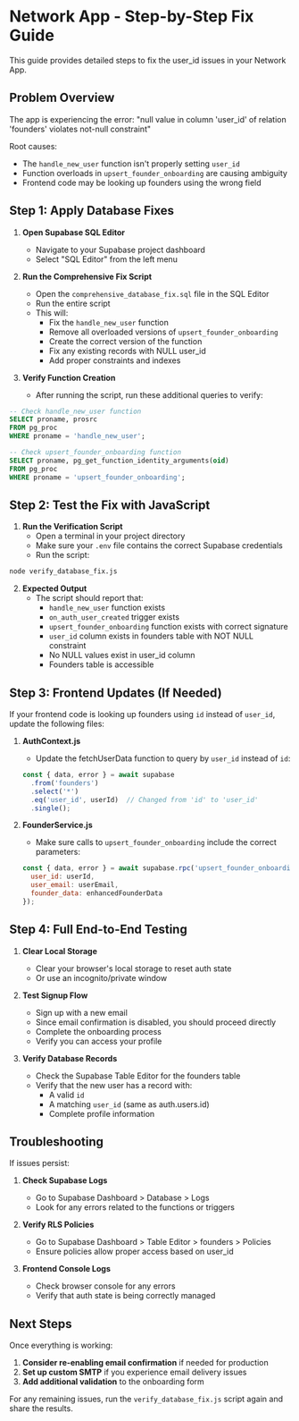 # Network App - Step-by-Step Fix Guide

This guide provides detailed steps to fix the user_id issues in your Network App.

## Problem Overview

The app is experiencing the error: "null value in column 'user_id' of relation 'founders' violates not-null constraint"

Root causes:
- The `handle_new_user` function isn't properly setting `user_id`
- Function overloads in `upsert_founder_onboarding` are causing ambiguity
- Frontend code may be looking up founders using the wrong field

## Step 1: Apply Database Fixes

1. **Open Supabase SQL Editor**
   - Navigate to your Supabase project dashboard
   - Select "SQL Editor" from the left menu

2. **Run the Comprehensive Fix Script**
   - Open the `comprehensive_database_fix.sql` file in the SQL Editor
   - Run the entire script
   - This will:
     - Fix the `handle_new_user` function
     - Remove all overloaded versions of `upsert_founder_onboarding`
     - Create the correct version of the function
     - Fix any existing records with NULL user_id
     - Add proper constraints and indexes

3. **Verify Function Creation**
   - After running the script, run these additional queries to verify:

```sql
-- Check handle_new_user function
SELECT proname, prosrc 
FROM pg_proc 
WHERE proname = 'handle_new_user';

-- Check upsert_founder_onboarding function
SELECT proname, pg_get_function_identity_arguments(oid)
FROM pg_proc 
WHERE proname = 'upsert_founder_onboarding';
```

## Step 2: Test the Fix with JavaScript

1. **Run the Verification Script**
   - Open a terminal in your project directory
   - Make sure your `.env` file contains the correct Supabase credentials
   - Run the script:

```bash
node verify_database_fix.js
```

2. **Expected Output**
   - The script should report that:
     - `handle_new_user` function exists
     - `on_auth_user_created` trigger exists
     - `upsert_founder_onboarding` function exists with correct signature
     - `user_id` column exists in founders table with NOT NULL constraint
     - No NULL values exist in user_id column
     - Founders table is accessible

## Step 3: Frontend Updates (If Needed)

If your frontend code is looking up founders using `id` instead of `user_id`, update the following files:

1. **AuthContext.js**
   - Update the fetchUserData function to query by `user_id` instead of `id`:
   ```javascript
   const { data, error } = await supabase
     .from('founders')
     .select('*')
     .eq('user_id', userId)  // Changed from 'id' to 'user_id'
     .single();
   ```

2. **FounderService.js**
   - Make sure calls to `upsert_founder_onboarding` include the correct parameters:
   ```javascript
   const { data, error } = await supabase.rpc('upsert_founder_onboarding', {
     user_id: userId,
     user_email: userEmail,
     founder_data: enhancedFounderData
   });
   ```

## Step 4: Full End-to-End Testing

1. **Clear Local Storage**
   - Clear your browser's local storage to reset auth state
   - Or use an incognito/private window

2. **Test Signup Flow**
   - Sign up with a new email
   - Since email confirmation is disabled, you should proceed directly
   - Complete the onboarding process
   - Verify you can access your profile

3. **Verify Database Records**
   - Check the Supabase Table Editor for the founders table
   - Verify that the new user has a record with:
     - A valid `id`
     - A matching `user_id` (same as auth.users.id)
     - Complete profile information

## Troubleshooting

If issues persist:

1. **Check Supabase Logs**
   - Go to Supabase Dashboard > Database > Logs
   - Look for any errors related to the functions or triggers

2. **Verify RLS Policies**
   - Go to Supabase Dashboard > Table Editor > founders > Policies
   - Ensure policies allow proper access based on user_id

3. **Frontend Console Logs**
   - Check browser console for any errors
   - Verify that auth state is being correctly managed

## Next Steps

Once everything is working:

1. **Consider re-enabling email confirmation** if needed for production
2. **Set up custom SMTP** if you experience email delivery issues
3. **Add additional validation** to the onboarding form

For any remaining issues, run the `verify_database_fix.js` script again and share the results.
